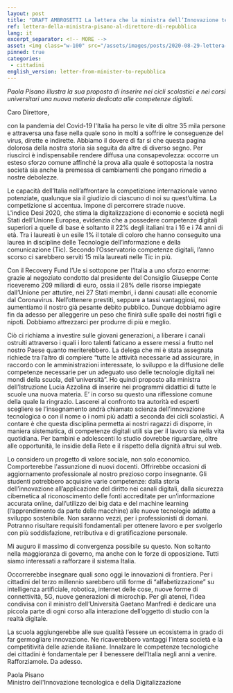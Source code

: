 ```yaml
---
layout: post
title: "DRAFT AMBROSETTI La lettera che la ministra dell’Innovazione tecnologica e della Digitalizzazione Pisano ha scritto al direttore di Repubblica"
ref: lettera-della-ministra-pisano-al-direttore-di-repubblica
lang: it
excerpt_separator: <!-- MORE -->
asset: <img class="w-100" src="/assets/images/posts/2020-08-29-lettera-della-ministra-pisano-al-direttore-di-repubblica.jpg" alt="La lettera della ministra dell’Innovazione tecnologica Pisano al direttore di Repubblica"/>
pinned: true
categories:
 - cittadini
english_version: letter-from-minister-to-repubblica
---
```


_Paola Pisano illustra la sua proposta di inserire nei cicli scolastici e nei corsi universitari una nuova materia dedicata alle competenze digitali._

<!-- MORE -->

Caro Direttore, 

con la pandemia del Covid-19 l'Italia ha perso le vite di oltre 35 mila persone e attraversa una fase nella quale sono in molti a soffrire le conseguenze del virus, dirette e indirette. Abbiamo il dovere di far sì che questa pagina dolorosa della nostra storia sia seguita da altre di diverso segno. Per riuscirci è indispensabile rendere diffusa una consapevolezza: occorre un esteso sforzo comune affinché la prova alla quale é sottoposta la nostra società sia anche la premessa di cambiamenti che pongano rimedio a nostre debolezze.  

Le capacità dell’Italia nell’affrontare la competizione internazionale vanno potenziate, qualunque sia il giudizio di ciascuno di noi su quest’ultima. La competizione si accentua. Impone di percorrere strade nuove.  
L'indice Desi 2020, che stima la digitalizzazione di economie e società negli Stati dell’Unione Europea, evidenzia che a possedere competenze digitali superiori a quelle di base è soltanto il 22% degli italiani tra i 16 e i 74 anni di età. Tra i laureati è un esile 1% il totale di coloro che hanno conseguito una laurea in discipline delle Tecnologie dell’informazione e della comunicazione (Tic). Secondo l’Osservatorio competenze digitali, l’anno scorso ci sarebbero serviti 15 mila laureati nelle Tic in più.  

Con il Recovery Fund l’Ue si sottopone per l’Italia a uno sforzo enorme: grazie al negoziato condotto dal presidente del Consiglio Giuseppe Conte riceveremo 209 miliardi di euro, ossia il 28% delle risorse impiegate dall’Unione per attutire, nei 27 Stati membri, i danni causati alle economie dal Coronavirus. Nell’ottenere prestiti, seppure a tassi vantaggiosi, noi aumentiamo il nostro già pesante debito pubblico. Dunque dobbiamo agire fin da adesso per alleggerire un peso che finirà sulle spalle dei nostri figli e nipoti. Dobbiamo attrezzarci per produrre di più e meglio.  

Ciò ci richiama a investire sulle giovani generazioni, a liberare i canali ostruiti attraverso i quali i loro talenti faticano a essere messi a frutto nel nostro Paese quanto meriterebbero. La delega che mi è stata assegnata richiede tra l’altro di compiere “tutte le attività necessarie ad assicurare, in raccordo con le amministrazioni interessate, lo sviluppo e la diffusione delle competenze necessarie per un adeguato uso delle tecnologie digitali nei mondi della scuola, dell'università”. Ho quindi proposto alla ministra dell’Istruzione Lucia Azzolina di inserire nei programmi didattici di tutte le scuole una nuova materia. E’ in corso su questo una riflessione comune della quale la ringrazio. Lascerei al confronto tra autorità ed esperti scegliere se l’insegnamento andrà chiamato scienza dell’innovazione tecnologica o con il nome o i nomi più adatti a seconda dei cicli scolastici. A contare è che questa disciplina permetta ai nostri ragazzi di disporre, in maniera sistematica, di competenze digitali utili sia per il lavoro sia nella vita quotidiana. Per bambini e adolescenti lo studio dovrebbe riguardare, oltre alle opportunità, le insidie della Rete e il rispetto della dignità altrui sul web.  

Lo considero un progetto di valore sociale, non solo economico. Comporterebbe l'assunzione di nuovi docenti. Offrirebbe occasioni di aggiornamento professionale al nostro prezioso corpo insegnante. Gli studenti potrebbero acquisire varie competenze: dalla storia dell’innovazione all’applicazione del diritto nei canali digitali, dalla sicurezza cibernetica al riconoscimento delle fonti accreditate per un’informazione accurata online, dall’utilizzo dei big data e del machine learning (l’apprendimento da parte delle macchine) alle nuove tecnologie adatte a sviluppo sostenibile. Non saranno vezzi, per i professionisti di domani. Potranno risultare requisiti fondamentali per ottenere lavoro e per svolgerlo con più soddisfazione, retributiva e di gratificazione personale.  

Mi auguro il massimo di convergenza possibile su questo. Non soltanto nella maggioranza di governo, ma anche con le forze di opposizione. Tutti siamo interessati a rafforzare il sistema Italia.  

Occorrerebbe insegnare quali sono oggi le innovazioni di frontiera. Per i cittadini del terzo millennio sarebbero utili forme di “alfabetizzazione” su intelligenza artificiale, robotica, internet delle cose, nuove forme di connettività, 5G, nuove generazioni di microchip. Per gli atenei, l'idea condivisa con il ministro dell’Università Gaetano Manfredi è dedicare una piccola parte di ogni corso alla interazione dell’oggetto di studio con la realtà digitale.  

La scuola aggiungerebbe alle sue qualità l’essere un ecosistema in grado di far germogliare innovazione. Ne ricaverebbero vantaggi l’intera società e la competitività delle aziende italiane. Innalzare le competenze tecnologiche dei cittadini è fondamentale per il benessere dell’Italia negli anni a venire. Rafforziamole. Da adesso.  

Paola Pisano  
Ministro dell'Innovazione tecnologica e della Digitalizzazione  
